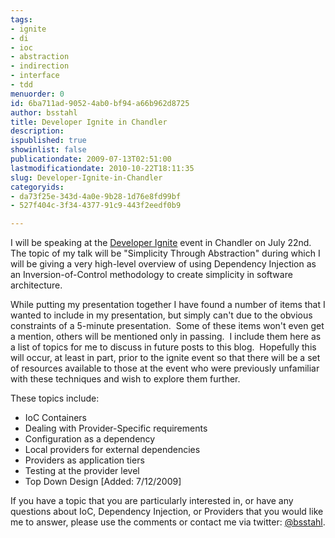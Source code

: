 ```yaml
---
tags:
- ignite
- di
- ioc
- abstraction
- indirection
- interface
- tdd
menuorder: 0
id: 6ba711ad-9052-4ab0-bf94-a66b962d8725
author: bsstahl
title: Developer Ignite in Chandler
description: 
ispublished: true
showinlist: false
publicationdate: 2009-07-13T02:51:00
lastmodificationdate: 2010-10-22T18:11:35
slug: Developer-Ignite-in-Chandler
categoryids:
- da73f25e-343d-4a0e-9b28-1d76e8fd99bf
- 527f404c-3f34-4377-91c9-443f2eedf0b9

---
```


I will be speaking at the [Developer Ignite](http://software.intel.com/en-us/articles/developer-ignite/) event in Chandler on July 22nd.  The topic of my talk will be "Simplicity Through Abstraction" during which I will be giving a very high-level overview of using Dependency Injection as an Inversion-of-Control methodology to create simplicity in software architecture.

While putting my presentation together I have found a number of items that I wanted to include in my presentation, but simply can't due to the obvious constraints of a 5-minute presentation.  Some of these items won't even get a mention, others will be mentioned only in passing.  I include them here as a list of topics for me to discuss in future posts to this blog.  Hopefully this will occur, at least in part, prior to the ignite event so that there will be a set of resources available to those at the event who were previously unfamiliar with these techniques and wish to explore them further.

These topics include:

- IoC Containers
- Dealing with Provider-Specific requirements
- Configuration as a dependency
- Local providers for external dependencies
- Providers as application tiers
- Testing at the provider level
- Top Down Design [Added: 7/12/2009]


If you have a topic that you are particularly interested in, or have any questions about IoC, Dependency Injection, or Providers that you would like me to answer, please use the comments or contact me via twitter: [@bsstahl](http://twitter.com/bsstahl).

